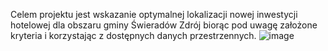 Celem projektu jest wskazanie optymalnej lokalizacji nowej inwestycji hotelowej dla obszaru gminy Świeradów Zdrój biorąc pod uwagę założone kryteria i korzystając z dostępnych danych przestrzennych. 
![image](https://github.com/ibalakier/Analizy-Przestrzenne/assets/128302404/8618939a-0772-4142-8aee-bbbb71630d92)

